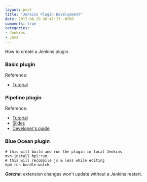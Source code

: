 ```yaml
---
layout: post
title: "Jenkins Plugin Development"
date: 2017-08-29 08:47:17 -0700
comments: true
categories: 
- Jenkins
- Java
---
```


How to create a Jenkins plugin.

<!--more-->

### Basic plugin

Reference:

* [Tutorial](https://github.com/MarkEWaite/hello-world-plugin/tree/jenkins-world-2017)

### Pipeline plugin

Reference:

* [Tutorial](https://github.com/jglick/wfdev/tree/pipeline)
* [Slides](https://github.com/jglick/wfdev/blob/master/preso.pdf)
* [Developer's guide](https://github.com/jenkinsci/pipeline-plugin/blob/master/DEVGUIDE.md)

### Blue Ocean plugin

``` plain Local development of Blue Ocean plugin
# this will build and run the plugin in local Jenkins
mvn install hpi:run
# this will recompile js & less while editing
npm run bundle:watch
```

***Gotcha***: extension changes won't update without a Jenkins restart.

